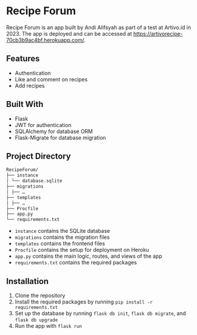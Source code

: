 # Recipe Forum

Recipe Forum is an app built by Andi Alifsyah as part of a test at Artivo.id in 2023. The app is deployed and can be accessed at https://artivorecipe-70cb3b9ac4bf.herokuapp.com/.

## Features

- Authentication
- Like and comment on recipes
- Add recipes

## Built With

- Flask
- JWT for authentication
- SQLAlchemy for database ORM
- Flask-Migrate for database migration

## Project Directory

```bash
RecipeForum/
├── instance 
│ └── database.sqlite 
├── migrations 
│ ├── … 
├── templates 
│ ├── … 
├── Procfile 
├── app.py 
└── requirements.txt
```

- `instance` contains the SQLite database
- `migrations` contains the migration files
- `templates` contains the frontend files
- `Procfile` contains the setup for deployment on Heroku
- `app.py` contains the main logic, routes, and views of the app
- `requirements.txt` contains the required packages

## Installation

1. Clone the repository
2. Install the required packages by running `pip install -r requirements.txt`
3. Set up the database by running `flask db init`, `flask db migrate`, and `flask db upgrade`
4. Run the app with `flask run`
